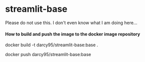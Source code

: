 # streamlit-base

Please do not use this. I don't even know what I am doing here...



#### How to build and push the image to the docker image repository

docker build -t darcy95/streamlit-base:base .

docker push darcy95/streamlit-base:base
